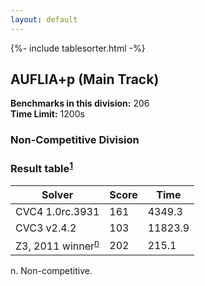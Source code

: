 ```yaml
---
layout: default
---
```

{%- include tablesorter.html -%}

## AUFLIA+p (Main Track)

**Benchmarks in this division:** 206
<br/>
**Time Limit:** 1200s


### Non-Competitive Division

### Result table<sup><a href="#fn1">1</a></sup>

<table id="smtexec" class="result sorted">
<thead>
<tr>
<th class="center">Solver</th>
<th class="center">Score</th>
<th class="center">Time </th>
</tr>
</thead>
<tr>
<td>CVC4 1.0rc.3931</td>
<td class="right">161</td>
<td class="right">4349.3</td>
</tr>
<tr>
<td>CVC3 v2.4.2</td>
<td class="right"> 103</td>
<td class="right">11823.9</td>
</tr>
<tr>
<td><span class="non-competing-grey">Z3, 2011 winner<sup><a href="#fn">n</a></sup></span></td>
<td class="right">202</td>
<td class="right">215.1</td>
</tr>
</table>

<span id="fn"> n. Non-competitive.</span>
